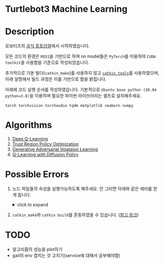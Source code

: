 # Turtlebot3 Machine Learning

# Description

로보티즈의 [공식 튜토리얼](https://emanual.robotis.com/docs/en/platform/turtlebot3/machine_learning/#machine-learning)에서 시작하였습니다.

모든 코드의 환경은 `ROS1`을 기반으로 하며 nn model들은 `PyTorch`를 이용하여 `CUDA toolkit`을 사용함을 기준으로 작성되었습니다.

추가적으로 기본 빌더(`catkin_make`)를 사용하지 않고  [`catkin_tools`](https://catkin-tools.readthedocs.io/en/latest/verbs/catkin_build.html)를 사용하였으며, 아래 설명에서 빌드 과정은 이를 기반으로 함을 밝힙니다.

아래에 코드 실행 순서를 작성하였습니다. 기본적으로 `Ubuntu base python (20.04 python=3.8)`을 이용하며 필요한 파이썬 라이브러리는 셀프로 설치해주세요.
   ```
   torch torchvision torchaudio tqdm matplotlib seaborn numpy 
   ```

# Algorithms

1. [Deep Q-Learning](./src/dqn_ttb/README.md)
1. [Trust Region Policy Optimization](./src/trpo_tb3/README.md)
1. [Generative Adversarial Imiataion Learning](./src/gail_tb3/README.md)
1. [Q-Learning with Diffusion Policy](./src/dfql_tb3/README.md)


# Possible Errors

1. 노드 파일들의 속성을 실행가능하도록 해주세요. 안 그러면 아래와 같은 에러를 얻게 됩니다.
   <details>
   <summary>
   click to expand
   </summary>
   <img src="./asset/permissionissetoexecutable.png">
   </details>


2. `catkin_make`와 `catkin build`를 혼동하였을 수 있습니다. ([참고 링크](https://catkin-tools.readthedocs.io/en/latest/migration.html))


# TODO

* 알고리즘의 성능을 plot하기
* gail의 env 겹치는 것 고치기(service에 대해서 공부해야함)
